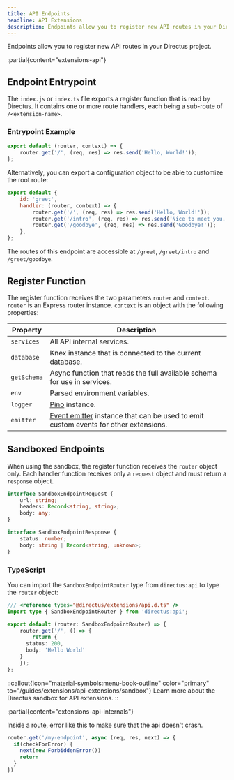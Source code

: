 ```yaml
---
title: API Endpoints
headline: API Extensions
description: Endpoints allow you to register new API routes in your Directus project.
---
```


Endpoints allow you to register new API routes in your Directus project.

:partial{content="extensions-api"}

## Endpoint Entrypoint

The `index.js` or `index.ts` file exports a register function that is read by Directus. It contains one or more route handlers, each being a sub-route of `/<extension-name>`.

### Entrypoint Example

```js
export default (router, context) => {
	router.get('/', (req, res) => res.send('Hello, World!'));
};
```

Alternatively, you can export a configuration object to be able to customize the root route:

```js
export default {
	id: 'greet',
	handler: (router, context) => {
		router.get('/', (req, res) => res.send('Hello, World!'));
		router.get('/intro', (req, res) => res.send('Nice to meet you.'));
		router.get('/goodbye', (req, res) => res.send('Goodbye!'));
	},
};
```

The routes of this endpoint are accessible at `/greet`, `/greet/intro` and `/greet/goodbye`.

## Register Function

The register function receives the two parameters `router` and `context`. `router` is an Express router instance. `context` is an object with the following properties:

| Property    | Description                                                                                                                                             |
| ----------- | ------------------------------------------------------------------------------------------------------------------------------------------------------- |
| `services`  | All API internal services.                                                                                                                              |
| `database`  | Knex instance that is connected to the current database.                                                                                                |
| `getSchema` | Async function that reads the full available schema for use in services.                                                                                |
| `env`       | Parsed environment variables.                                                                                                                           |
| `logger`    | [Pino](https://github.com/pinojs/pino) instance.                                                                                                        |
| `emitter`   | [Event emitter](https://github.com/directus/directus/blob/main/api/src/emitter.ts) instance that can be used to emit custom events for other extensions. |

## Sandboxed Endpoints

When using the sandbox, the register function receives the `router` object only. Each handler function receives only a `request` object and must return a `response` object.

```ts
interface SandboxEndpointRequest {
	url: string;
	headers: Record<string, string>;
	body: any;
}

interface SandboxEndpointResponse {
	status: number;
	body: string | Record<string, unknown>;
}
```

### TypeScript

You can import the `SandboxEndpointRouter` type from `directus:api` to type the `router` object:

```ts
/// <reference types="@directus/extensions/api.d.ts" />
import type { SandboxEndpointRouter } from 'directus:api';

export default (router: SandboxEndpointRouter) => {
	router.get('/', () => {
		return {
      status: 200,
      body: 'Hello World'
    }
	});
};
```

::callout{icon="material-symbols:menu-book-outline" color="primary" to="/guides/extensions/api-extensions/sandbox"}
Learn more about the Directus sandbox for API extensions.
::

:partial{content="extensions-api-internals"}

Inside a route, error like this to make sure that the api doesn't crash.

```ts
router.get('/my-endpoint', async (req, res, next) => {
  if(checkForError) {
    next(new ForbiddenError())
    return
  }
})
```
